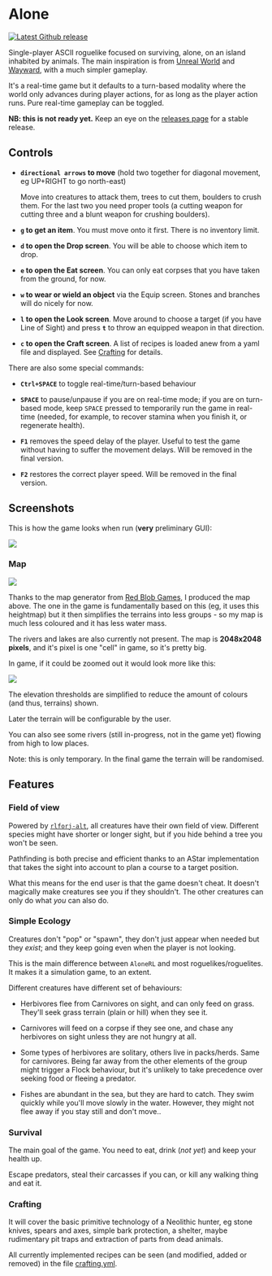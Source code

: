 # Alone

[![Latest Github release](https://img.shields.io/github/release/fabioticconi/alone-rl.svg)](https://github.com/fabioticconi/alone-rl/releases/latest)

Single-player ASCII roguelike focused on surviving, alone, on an island inhabited by animals.
The main inspiration is from [Unreal World](http://unrealworld.fi) and [Wayward](http://www.waywardgame.com),
with a much simpler gameplay.

It's a real-time game but it defaults to a turn-based modality where the world only advances during player actions,
for as long as the player action runs. Pure real-time gameplay can be toggled.

**NB: this is not ready yet.** Keep an eye on the [releases page](https://github.com/fabioticconi/alone-the-roguelite/releases)
for a stable release.

## Controls

* **`directional arrows` to move** (hold two together for diagonal movement, eg UP+RIGHT to go north-east)

  Move into creatures to attack them, trees to cut them, boulders to crush them.
  For the last two you need proper tools (a cutting weapon for cutting three and a blunt weapon
  for crushing boulders).
  
* **`g` to get an item**. You must move onto it first. There is no inventory limit.

* **`d` to open the Drop screen**. You will be able to choose which item to drop.

* **`e` to open the Eat screen**. You can only eat corpses that you have taken from the ground, for now.

* **`w` to wear or wield an object** via the Equip screen. Stones and branches will do nicely for now.

* **`l` to open the Look screen**. Move around to choose a target (if you have Line of Sight) and press **`t`** to throw
  an equipped weapon in that direction.
  
* **`c` to open the Craft screen**. A list of recipes is loaded anew from a yaml file and displayed. See
  [Crafting](https://github.com/fabioticconi/alone-rl#crafting) for details.

There are also some special commands:

* **`Ctrl+SPACE`** to toggle real-time/turn-based behaviour

* **`SPACE`** to pause/unpause if you are on real-time mode; if you are on turn-based mode, keep `SPACE`
  pressed to temporarily run the game in real-time (needed, for example, to recover stamina when you finish it,
  or regenerate health).

* **`F1`** removes the speed delay of the player. Useful to test the game without having to suffer the movement delays.
  Will be removed in the final version.

* **`F2`** restores the correct player speed.
  Will be removed in the final version.

## Screenshots

This is how the game looks when run (**very** preliminary GUI):

![](screenshots/gameplay.gif)

### Map

![](screenshots/orig_map.png)

Thanks to the map generator from [Red Blob Games](https://www.redblobgames.com/), I produced the map above. The one in
the game is fundamentally based on this (eg, it uses this heightmap) but it then simplifies the terrains into less
groups - so my map is much less coloured and it has less water mass.

The rivers and lakes are also currently not present. The map is **2048x2048 pixels**, and it's pixel is one "cell" in
game, so it's pretty big.

In game, if it could be zoomed out it would look more like this:

![](screenshots/map.png)

The elevation thresholds are simplified to reduce the amount of colours (and thus, terrains) shown.

Later the terrain will be configurable by the user.

You can also see some rivers (still in-progress, not in the game yet) flowing from high to low places.

Note: this is only temporary. In the final game the terrain will be randomised.

## Features

### Field of view

Powered by [`rlforj-alt`](http://github.com/fabioticconi/rlforj-alt), all creatures have their own field of view.
Different species might have shorter or longer sight, but if you hide behind a tree you won't be seen.

Pathfinding is both precise and efficient thanks to an AStar implementation that takes the sight into account
to plan a course to a target position.

What this means for the end user is that the game doesn't cheat. It doesn't magically make creatures see you
if they shouldn't. The other creatures can only do what *you* can also do.

### Simple Ecology

Creatures don't "pop" or "spawn", they don't just appear when needed but they *exist*; and they keep going even when the
player is not looking.

This is the main difference between `AloneRL` and most roguelikes/roguelites. It makes it a simulation game, to an extent.

Different creatures have different set of behaviours:

* Herbivores flee from Carnivores on sight, and can only feed on grass. They'll seek grass terrain (plain or hill)
  when they see it.
   
* Carnivores will feed on a corpse if they see one, and chase any herbivores on sight unless they are not hungry at all.

* Some types of herbivores are solitary, others live in packs/herds. Same for carnivores. Being far away from the
  other elements of the group might trigger a Flock behaviour, but it's unlikely to take precedence over seeking food
  or fleeing a predator.
  
* Fishes are abundant in the sea, but they are hard to catch. They swim quickly while you'll move slowly in the water.
  However, they might not flee away if you stay still and don't move..

### Survival

The main goal of the game. You need to eat, drink (*not yet*) and keep your health up.

Escape predators, steal their carcasses if you can, or kill any walking thing and eat it.

### Crafting

It will cover the basic primitive technology of a Neolithic hunter, eg stone knives, spears and axes,
simple bark protection, a shelter, maybe rudimentary pit traps and extraction of parts from dead animals.

All currently implemented recipes can be seen (and modified, added or removed) in the file 
[crafting.yml](data/crafting.yml).
